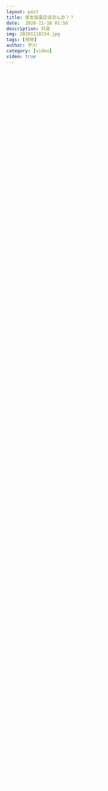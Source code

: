 ```yaml
---
layout: post
title: 室友捣蛋应该怎么办？？
date:  2020-11-18 01:56
description: 抖音
img: 20201118154.jpg
tags: [视频]
author: 宇川
category: [video]
video: true
---
```

<video controls preload="auto" poster="/assets/img/20201118154.jpg" width="100%" height="100%" src="https://www.wmnhw.workers.dev/0:/%E5%B8%85%E5%93%A5%E8%A7%86%E9%A2%91/%E5%AE%87%E5%B7%9D/%E5%AE%A4%E5%8F%8B%E6%8D%A3%E8%9B%8B%E5%BA%94%E8%AF%A5%E6%80%8E%E4%B9%88%E5%8A%9E%EF%BC%9F%EF%BC%9F.mp4"></video>
     
